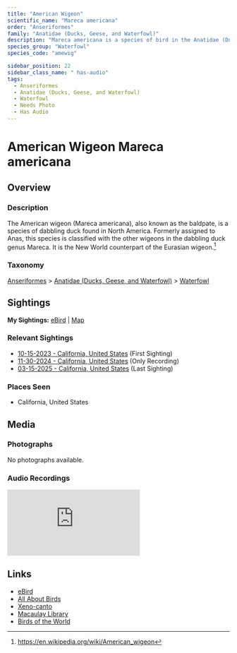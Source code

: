 ```yaml
---
title: "American Wigeon"
scientific_name: "Mareca americana"
order: "Anseriformes"
family: "Anatidae (Ducks, Geese, and Waterfowl)"
description: "Mareca americana is a species of bird in the Anatidae (Ducks, Geese, and Waterfowl) family. It has been observed 11 times. It has been recorded."
species_group: "Waterfowl"
species_code: "amewig"

sidebar_position: 22
sidebar_class_name: " has-audio"
tags: 
  - Anseriformes
  - Anatidae (Ducks, Geese, and Waterfowl)
  - Waterfowl
  - Needs Photo
  - Has Audio
---
```


# American Wigeon <span className='sci_name'>Mareca americana</span>

## Overview

### Description
The American wigeon (Mareca americana), also known as the baldpate, is a species of dabbling duck found in North America. Formerly assigned to Anas, this species is classified with the other wigeons in the dabbling duck genus Mareca. It is the New World counterpart of the Eurasian wigeon.[^1]

[^1]: https://en.wikipedia.org/wiki/American_wigeon

### Taxonomy
[Anseriformes](/tags/anseriformes) > [Anatidae (Ducks, Geese, and Waterfowl)](/tags/anatidae-ducks-geese-and-waterfowl) > [Waterfowl](/tags/waterfowl)


## Sightings

**My Sightings:** [eBird](https://ebird.org/lifelist?r=world&time=life&spp=amewig) | [Map](/map?species_code=amewig)

### Relevant Sightings

* [10-15-2023 - California, United States](https://ebird.org/checklist/S152332833) (First Sighting)
* [11-30-2024 - California, United States](https://ebird.org/checklist/S204068913) (Only Recording)
* [03-15-2025 - California, United States](https://ebird.org/checklist/S218683432) (Last Sighting)

### Places Seen

* California, United States



## Media
### Photographs
No photographs available.

### Audio Recordings
<iframe className="audio_iframe" src="https://macaulaylibrary.org/asset/626915523/embed" frameBorder="0" allowFullScreen></iframe>

## Links
* [eBird](https://ebird.org/species/amewig) 
* [All About Birds](https://www.allaboutbirds.org/guide/amewig) 
* [Xeno-canto](https://www.xeno-canto.org/species/mareca-americana) 
* [Macaulay Library](https://search.macaulaylibrary.org/catalog?taxonCode=amewig&sort=rating_rank_desc)
* [Birds of the World](https://birdsoftheworld.org/bow/species/amewig)
